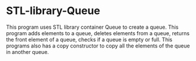 # STL-library-Queue
This program uses STL library container Queue to create a queue. This program adds elements to a queue, deletes elements from a queue, returns the front element of a queue, checks if a queue is empty or full. This programs also has a copy constructor to copy all the elements of the queue in another queue. 
